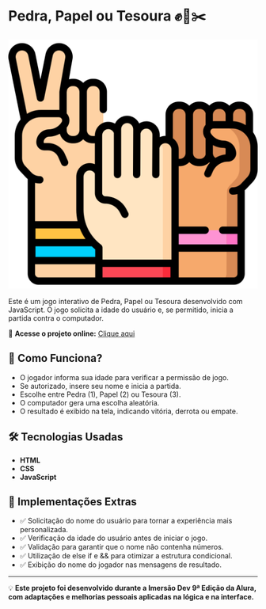 # Pedra, Papel ou Tesoura ✊📄✂️  

![Prévia do Projeto](Images/backgroundgithub.png)

Este é um jogo interativo de Pedra, Papel ou Tesoura desenvolvido com JavaScript. O jogo solicita a idade do usuário e, se permitido, inicia a partida contra o computador.  

🚀 **Acesse o projeto online:** [Clique aqui](https://gabrielcotrimmiron.github.io/pedra-papel-tesoura-game/)

## 📌 Como Funciona?  
- O jogador informa sua idade para verificar a permissão de jogo.  
- Se autorizado, insere seu nome e inicia a partida.  
- Escolhe entre Pedra (1), Papel (2) ou Tesoura (3).  
- O computador gera uma escolha aleatória.  
- O resultado é exibido na tela, indicando vitória, derrota ou empate.  

## 🛠 Tecnologias Usadas  
- **HTML**  
- **CSS**  
- **JavaScript**  

## 🎯 Implementações Extras  
- ✅ Solicitação do nome do usuário para tornar a experiência mais personalizada.
- ✅ Verificação da idade do usuário antes de iniciar o jogo.
- ✅ Validação para garantir que o nome não contenha números.
- ✅ Utilização de else if e && para otimizar a estrutura condicional.
- ✅ Exibição do nome do jogador nas mensagens de resultado. 

---

💡 **Este projeto foi desenvolvido durante a Imersão Dev 9ª Edição da Alura, com adaptações e melhorias pessoais aplicadas na lógica e na interface.**
